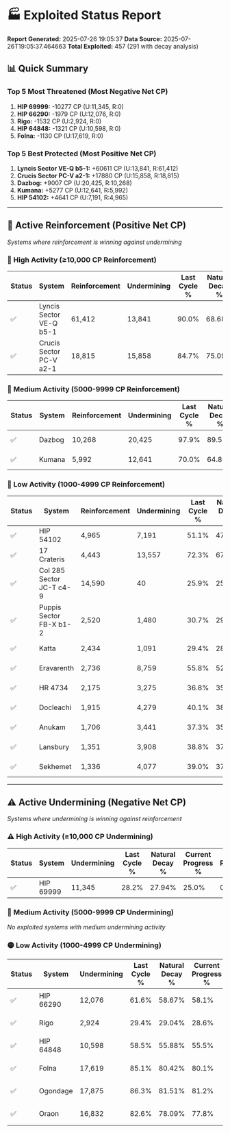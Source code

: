 # 🏭 Exploited Status Report

**Report Generated:** 2025-07-26 19:05:37
**Data Source:** 2025-07-26T19:05:37.464663
**Total Exploited:** 457 (291 with decay analysis)

## 📊 Quick Summary

### Top 5 Most Threatened (Most Negative Net CP)
1. **HIP 69999:** -10277 CP (U:11,345, R:0)
2. **HIP 66290:** -1979 CP (U:12,076, R:0)
3. **Rigo:** -1532 CP (U:2,924, R:0)
4. **HIP 64848:** -1321 CP (U:10,598, R:0)
5. **Folna:** -1130 CP (U:17,619, R:0)

### Top 5 Best Protected (Most Positive Net CP)
1. **Lyncis Sector VE-Q b5-1:** +60611 CP (U:13,841, R:61,412)
2. **Crucis Sector PC-V a2-1:** +17880 CP (U:15,858, R:18,815)
3. **Dazbog:** +9007 CP (U:20,425, R:10,268)
4. **Kumana:** +5277 CP (U:12,641, R:5,992)
5. **HIP 54102:** +4641 CP (U:7,191, R:4,965)


---

## 🔵 Active Reinforcement (Positive Net CP)
*Systems where reinforcement is winning against undermining*

### 🔵 High Activity (≥10,000 CP Reinforcement)

| Status | System | Reinforcement | Undermining | Last Cycle % | Natural Decay % | Current Progress % | Current CP | Net CP | Activity |
|--------|--------|---------------|-------------|--------------|-----------------|-------------------|------------|--------|----------|
| ✅ | Lyncis Sector VE-Q b5-1 | 61,412 | 13,841 | 90.0% | 68.68% | 86.0% | 301,000 | +60611 | 🔵 High Reinforcement |
| ✅ | Crucis Sector PC-V a2-1 | 18,815 | 15,858 | 84.7% | 75.09% | 80.2% | 280,700 | +17880 | 🔵 High Reinforcement |

### 🔵 Medium Activity (5000-9999 CP Reinforcement)

| Status | System | Reinforcement | Undermining | Last Cycle % | Natural Decay % | Current Progress % | Current CP | Net CP | Activity |
|--------|--------|---------------|-------------|--------------|-----------------|-------------------|------------|--------|----------|
| ✅ | Dazbog | 10,268 | 20,425 | 97.9% | 89.53% | 92.1% | 322,350 | +9007 | 🔵 Medium Reinforcement |
| ✅ | Kumana | 5,992 | 12,641 | 70.0% | 64.89% | 66.4% | 232,400 | +5277 | 🔵 Medium Reinforcement |

### 🔵 Low Activity (1000-4999 CP Reinforcement)

| Status | System | Reinforcement | Undermining | Last Cycle % | Natural Decay % | Current Progress % | Current CP | Net CP | Activity |
|--------|--------|---------------|-------------|--------------|-----------------|-------------------|------------|--------|----------|
| ✅ | HIP 54102 | 4,965 | 7,191 | 51.1% | 47.67% | 49.0% | 171,500 | +4641 | 🔵 Low Reinforcement |
| ✅ | 17 Crateris | 4,443 | 13,557 | 72.3% | 67.39% | 68.4% | 239,400 | +3545 | 🔵 Low Reinforcement |
| ✅ | Col 285 Sector JC-T c4-9 | 14,590 | 40 | 25.9% | 25.00% | 25.9% | 90,650 | +3150 | 🔵 Low Reinforcement |
| ✅ | Puppis Sector FB-X b1-2 | 2,520 | 1,480 | 30.7% | 29.56% | 30.3% | 106,050 | +2586 | 🔵 Low Reinforcement |
| ✅ | Katta | 2,434 | 1,091 | 29.4% | 28.37% | 29.1% | 101,850 | +2540 | 🔵 Low Reinforcement |
| ✅ | Eravarenth | 2,736 | 8,759 | 55.8% | 52.64% | 53.3% | 186,549 | +2304 | 🔵 Low Reinforcement |
| ✅ | HR 4734 | 2,175 | 3,275 | 36.8% | 35.29% | 35.9% | 125,650 | +2129 | 🔵 Low Reinforcement |
| ✅ | Docleachi | 1,915 | 4,279 | 40.1% | 38.39% | 38.9% | 136,150 | +1776 | 🔵 Low Reinforcement |
| ✅ | Anukam | 1,706 | 3,441 | 37.3% | 35.83% | 36.3% | 127,050 | +1652 | 🔵 Low Reinforcement |
| ✅ | Lansbury | 1,351 | 3,908 | 38.8% | 37.34% | 37.7% | 131,950 | +1273 | 🔵 Low Reinforcement |
| ✅ | Sekhemet | 1,336 | 4,077 | 39.0% | 37.48% | 37.8% | 132,299 | +1130 | 🔵 Low Reinforcement |


---

## ⚠️ Active Undermining (Negative Net CP)
*Systems where undermining is winning against reinforcement*

### ⚠️ High Activity (≥10,000 CP Undermining)

| Status | System | Undermining | Last Cycle % | Natural Decay % | Current Progress % | Reinforcement | Current CP | Net CP | Activity |
|--------|--------|-------------|--------------|-----------------|-------------------|---------------|------------|--------|----------|
| ✅ | HIP 69999 | 11,345 | 28.2% | 27.94% | 25.0% | 0 | 87,500 | -10277 | ⚠️ High Undermining |

### 🔶 Medium Activity (5000-9999 CP Undermining)

*No exploited systems with medium undermining activity*

### 🟡 Low Activity (1000-4999 CP Undermining)

| Status | System | Undermining | Last Cycle % | Natural Decay % | Current Progress % | Reinforcement | Current CP | Net CP | Activity |
|--------|--------|-------------|--------------|-----------------|-------------------|---------------|------------|--------|----------|
| ✅ | HIP 66290 | 12,076 | 61.6% | 58.67% | 58.1% | 0 | 203,350 | -1979 | 🟡 Low Undermining |
| ✅ | Rigo | 2,924 | 29.4% | 29.04% | 28.6% | 0 | 100,100 | -1532 | 🟡 Low Undermining |
| ✅ | HIP 64848 | 10,598 | 58.5% | 55.88% | 55.5% | 0 | 194,250 | -1321 | 🟡 Low Undermining |
| ✅ | Folna | 17,619 | 85.1% | 80.42% | 80.1% | 0 | 280,350 | -1130 | 🟡 Low Undermining |
| ✅ | Ogondage | 17,875 | 86.3% | 81.51% | 81.2% | 0 | 284,200 | -1068 | 🟡 Low Undermining |
| ✅ | Oraon | 16,832 | 82.6% | 78.09% | 77.8% | 0 | 272,300 | -1027 | 🟡 Low Undermining |
